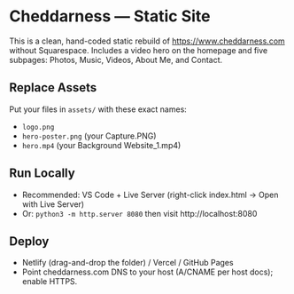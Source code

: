 # Cheddarness — Static Site

This is a clean, hand-coded static rebuild of https://www.cheddarness.com without Squarespace.
Includes a video hero on the homepage and five subpages: Photos, Music, Videos, About Me, and Contact.

## Replace Assets
Put your files in `assets/` with these exact names:
- `logo.png`
- `hero-poster.png` (your Capture.PNG)
- `hero.mp4` (your Background Website_1.mp4)

## Run Locally
- Recommended: VS Code + Live Server (right-click index.html → Open with Live Server)
- Or: `python3 -m http.server 8080` then visit http://localhost:8080

## Deploy
- Netlify (drag-and-drop the folder) / Vercel / GitHub Pages
- Point cheddarness.com DNS to your host (A/CNAME per host docs); enable HTTPS.
